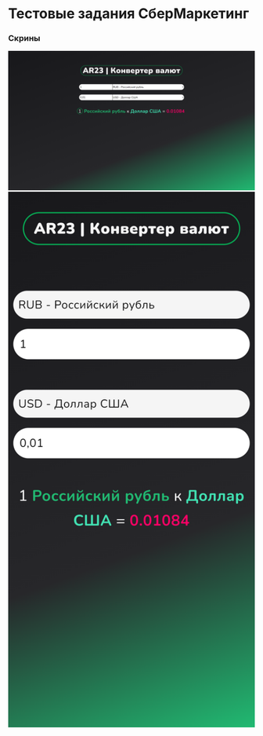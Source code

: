 # Тестовые задания СберМаркетинг

### Скрины

<img src='task_2_desktop.png' alt='Конвертер на печке' width=1000>

<img src='task_2_mobile.png' alt='Конвертер на мобилке' width=1000>